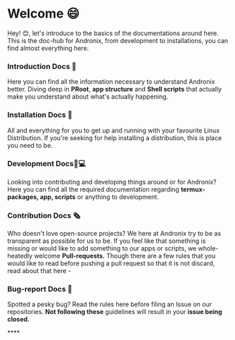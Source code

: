# Welcome 😄

Hey! 😊, let's introduce to the basics of the documentations around here. This is the doc-hub for Andronix, from development to installations, you can find almost everything here.

### Introduction Docs 📒 

Here you can find all the information necessary to understand Andronix better. Diving deep in **PRoot**, **app structure** and **Shell scripts** that actually make you understand about what's actually happening.

### Installation Docs 📱 

All and everything for you to get up and running with your favourite Linux Distribution. If you're seeking for help installing a distribution, this is place you need to be. 

### Development Docs👨💻 

Looking into contributing and developing things around or for Andronix? Here you can find all the required documentation regarding **termux-packages, app, scripts** or anything to development.

### Contribution Docs 🗞 

Who doesn't love open-source projects? We here at Andronix try to be as transparent as possible for us to be. If you feel like that something is missing or would like to add something to our apps or scripts, we whole-heatedly welcome **Pull-requests.** Though there are a few rules that you would like to read before pushing a pull request so that it is not discard, read about that here -

### Bug-report Docs 🐞 

Spotted a pesky bug? Read the rules here before filing an Issue on our repositories. **Not following these** guidelines will result in your **issue being closed.**



\*\*\*\*




